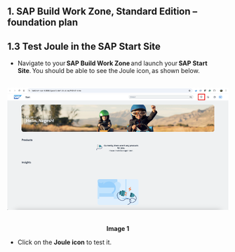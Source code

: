 ## 1. SAP Build Work Zone, Standard Edition – foundation plan 

## 1.3 Test Joule in the SAP Start Site 

- Navigate to your **SAP Build Work Zone** and launch your **SAP Start Site**. You should be able to see the Joule icon, as shown below.
  <br>
<p align="center"> 
<img src="images/15.png"> 
</p>

**<p align="center"> Image 1 </p>**


- Click on the **Joule icon** to test it. 
